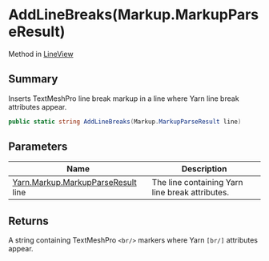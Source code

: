 # AddLineBreaks(Markup.MarkupParseResult)

Method in [LineView](yarn.unity.lineview.md)

## Summary

Inserts TextMeshPro line break markup in a line where Yarn line break attributes appear.

```csharp
public static string AddLineBreaks(Markup.MarkupParseResult line)
```

## Parameters

| Name                                                                   | Description                                     |
| ---------------------------------------------------------------------- | ----------------------------------------------- |
| [Yarn.Markup.MarkupParseResult](yarn.markup.markupparseresult.md) line | The line containing Yarn line break attributes. |

## Returns

A string containing TextMeshPro `<br/>` markers where Yarn `[br/]` attributes appear.
